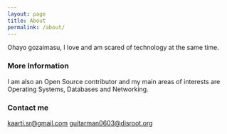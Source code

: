 ```yaml
---
layout: page
title: About
permalink: /about/
---
```


Ohayo gozaimasu, I love and am scared of technology at the same time.
### More Information

I am also an Open Source contributor and my main areas of interests are Operating Systems, Databases and Networking. 

### Contact me

kaarti.sr@gmail.com
guitarman0603@disroot.org
